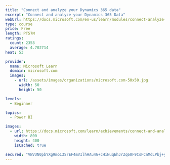 ```yaml
---
title: "Connect and analyze your Dynamics 365 data​"
excerpt: "Connect and analyze your Dynamics 365 Data​"
webUrl: https://docs.microsoft.com/en-us/learn/modules/connect-analyze-dynamics-365-data/
type: course
price: Free
length: PT57M
ratings:
  count: 2358
  average: 4.702714
heat: 53

provider:
  name: Microsoft Learn
  domain: microsoft.com
  images:
    - url: /assets/images/organizations/microsoft.com-50x50.jpg
      width: 50
      height: 50

levels:
  - Beginner

topics:
  - Power BI

images:
  - url: https://docs.microsoft.com/learn/achievements/connect-and-analyze-your-microsoft-dynamics-365-data-social.png
    width: 800
    height: 400
    isCached: true

secured: "VWVUN0pbYXg9mo13SrEF4mVIlhHAu4G+cHiNuqEhJrZq60F9CsFCnMdLPbj+yCfn8skNGiBlDZysKy43TNZW84swtCG/QvNbnwax4L+RDnzCGNh+fD8v6yivkGsD9Cd7Ia+QwiaDTAOG0nOYBTiCGeYhZW2YGM3j9zTyXlpr5aUchnbK5JwqPMIYks1FgcsKfRhJE9LMctQeXVhLVR6hPWBIcSqba7x6zdCLpieUH4zP7OJbXGQUpLiD1rWpI+LHN9HTRMheg2kpJGRCDIjcEHkBTJqQjybsPsqhop/8qdUeZVHAinXb+7AVvtuj2Fjv1SXjUAgNYI0sEWT9jAwO045O77Fgbp1F08kyjkFbPwFPZLGgdM3f+CkXRbnUv5BPA3HzBprKE+AA5+z9JbvmXEH1ReX34FD2lALprcbJj2o=;Ix+Rhg6TFeEfRtHDP2acTg=="
---
```


